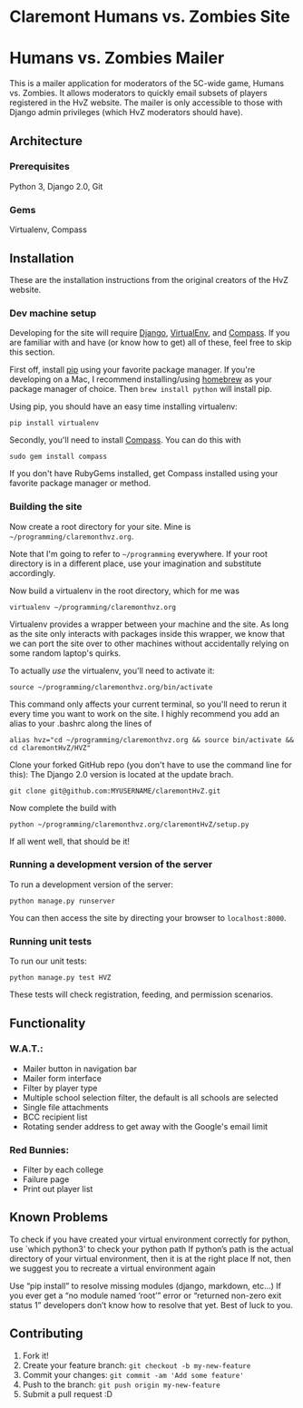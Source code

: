 Claremont Humans vs. Zombies Site
====================================

# Humans vs. Zombies Mailer

This is a mailer application for moderators of the 5C-wide game, Humans vs. Zombies. It allows moderators to quickly email subsets of players registered in the HvZ website. The mailer is only accessible to those with Django admin privileges (which HvZ moderators should have). 

## Architecture
### Prerequisites
Python 3,
Django 2.0,
Git

### Gems
Virtualenv,
Compass

## Installation
These are the installation instructions from the original creators of the HvZ website. 

### Dev machine setup

Developing for the site will require [Django](http://www.djangoproject.com/), [VirtualEnv](http://pypi.python.org/pypi/virtualenv/),
and [Compass](http://rubygems.org/gems/compass). If you are familiar with and have (or know how to
get) all of these, feel free to skip this section.

First off, install [pip](http://www.pip-installer.org/) using your favorite package manager. If you're developing on a Mac, I recommend installing/using [homebrew](http://mxcl.github.io/homebrew/) as your package manager of choice. Then `brew install python` will install pip.

Using pip, you should have an easy time installing virtualenv:

    pip install virtualenv

Secondly, you'll need to install [Compass](http://rubygems.org/gems/compass). You can do this with

    sudo gem install compass

If you don't have RubyGems installed, get Compass installed using your
favorite package manager or method.

### Building the site

Now create a root directory for your site. Mine is
`~/programming/claremonthvz.org`.

Note that I'm going to refer to `~/programming` everywhere. If your
root directory is in a different place, use your imagination and
substitute accordingly.

Now build a virtualenv in the root directory, which for me was

    virtualenv ~/programming/claremonthvz.org

Virtualenv provides a wrapper between your machine and the site. As
long as the site only interacts with packages inside this wrapper, we
know that we can port the site over to other machines without
accidentally relying on some random laptop's quirks.

To actually *use* the virtualenv, you'll need to activate it:

    source ~/programming/claremonthvz.org/bin/activate

This command only affects your current terminal, so you'll need to
rerun it every time you want to work on the site. I highly recommend
you add an alias to your .bashrc along the lines of

    alias hvz="cd ~/programming/claremonthvz.org && source bin/activate && cd claremontHvZ/HVZ"

Clone your forked GitHub repo (you don't have to use the command line
for this): The Django 2.0 version is located at the update brach.

    git clone git@github.com:MYUSERNAME/claremontHvZ.git

Now complete the build with

    python ~/programming/claremonthvz.org/claremontHvZ/setup.py

If all went well, that should be it! 

### Running a development version of the server

To run a development version of the server:

    python manage.py runserver

You can then access the site by directing your browser to `localhost:8000`.

### Running unit tests

To run our unit tests:

    python manage.py test HVZ

These tests will check registration, feeding, and permission scenarios.

## Functionality
### W.A.T.:
* Mailer button in navigation bar
* Mailer form interface 
* Filter by player type
* Multiple school selection filter, the default is all schools are selected
* Single file attachments
* BCC recipient list
* Rotating sender address to get away with the Google's email limit

### Red Bunnies:
* Filter by each college
* Failure page
* Print out player list

## Known Problems
To check if you have created your virtual environment correctly for python, use `which python3’ to check your python path
If python’s path is the actual directory of your virtual environment, then it is at the right place
If not, then we suggest you to recreate a virtual environment again

Use “pip install” to resolve missing modules (django, markdown, etc…)
If you ever get a “no module named ‘root’” error or “returned non-zero exit status 1” developers don’t know how to resolve that yet. Best of luck to you.

## Contributing

1. Fork it!
2. Create your feature branch: `git checkout -b my-new-feature`
3. Commit your changes: `git commit -am 'Add some feature'`
4. Push to the branch: `git push origin my-new-feature`
5. Submit a pull request :D

